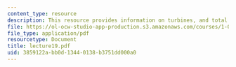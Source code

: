 ```yaml
---
content_type: resource
description: This resource provides information on turbines, and total energy conservation.
file: https://ol-ocw-studio-app-production.s3.amazonaws.com/courses/1-060-engineering-mechanics-ii-spring-2006/3859122abb0d13440138b3751dd000a0_lecture19.pdf
file_type: application/pdf
resourcetype: Document
title: lecture19.pdf
uid: 3859122a-bb0d-1344-0138-b3751dd000a0
---
```

